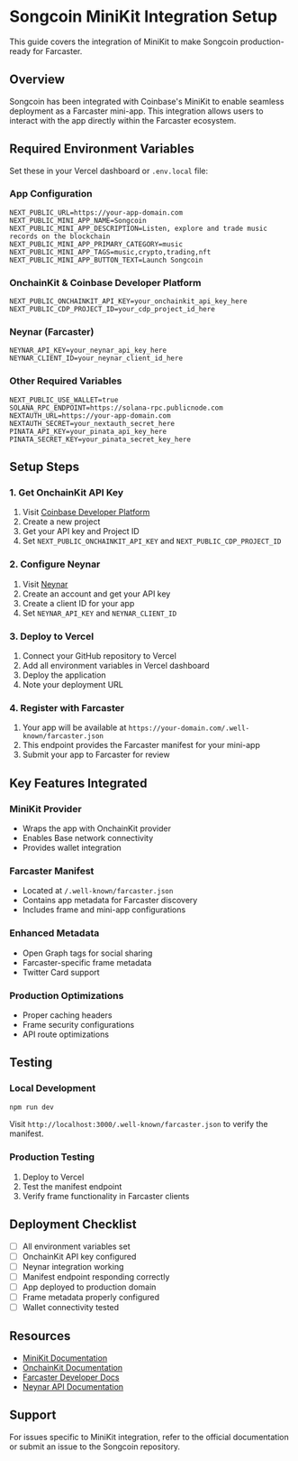 # Songcoin MiniKit Integration Setup

This guide covers the integration of MiniKit to make Songcoin production-ready for Farcaster.

## Overview

Songcoin has been integrated with Coinbase's MiniKit to enable seamless deployment as a Farcaster mini-app. This integration allows users to interact with the app directly within the Farcaster ecosystem.

## Required Environment Variables

Set these in your Vercel dashboard or `.env.local` file:

### App Configuration
```
NEXT_PUBLIC_URL=https://your-app-domain.com
NEXT_PUBLIC_MINI_APP_NAME=Songcoin
NEXT_PUBLIC_MINI_APP_DESCRIPTION=Listen, explore and trade music records on the blockchain
NEXT_PUBLIC_MINI_APP_PRIMARY_CATEGORY=music
NEXT_PUBLIC_MINI_APP_TAGS=music,crypto,trading,nft
NEXT_PUBLIC_MINI_APP_BUTTON_TEXT=Launch Songcoin
```

### OnchainKit & Coinbase Developer Platform
```
NEXT_PUBLIC_ONCHAINKIT_API_KEY=your_onchainkit_api_key_here
NEXT_PUBLIC_CDP_PROJECT_ID=your_cdp_project_id_here
```

### Neynar (Farcaster)
```
NEYNAR_API_KEY=your_neynar_api_key_here
NEYNAR_CLIENT_ID=your_neynar_client_id_here
```

### Other Required Variables
```
NEXT_PUBLIC_USE_WALLET=true
SOLANA_RPC_ENDPOINT=https://solana-rpc.publicnode.com
NEXTAUTH_URL=https://your-app-domain.com
NEXTAUTH_SECRET=your_nextauth_secret_here
PINATA_API_KEY=your_pinata_api_key_here
PINATA_SECRET_KEY=your_pinata_secret_key_here
```

## Setup Steps

### 1. Get OnchainKit API Key
1. Visit [Coinbase Developer Platform](https://portal.cdp.coinbase.com/)
2. Create a new project
3. Get your API key and Project ID
4. Set `NEXT_PUBLIC_ONCHAINKIT_API_KEY` and `NEXT_PUBLIC_CDP_PROJECT_ID`

### 2. Configure Neynar
1. Visit [Neynar](https://neynar.com/)
2. Create an account and get your API key
3. Create a client ID for your app
4. Set `NEYNAR_API_KEY` and `NEYNAR_CLIENT_ID`

### 3. Deploy to Vercel
1. Connect your GitHub repository to Vercel
2. Add all environment variables in Vercel dashboard
3. Deploy the application
4. Note your deployment URL

### 4. Register with Farcaster
1. Your app will be available at `https://your-domain.com/.well-known/farcaster.json`
2. This endpoint provides the Farcaster manifest for your mini-app
3. Submit your app to Farcaster for review

## Key Features Integrated

### MiniKit Provider
- Wraps the app with OnchainKit provider
- Enables Base network connectivity
- Provides wallet integration

### Farcaster Manifest
- Located at `/.well-known/farcaster.json`
- Contains app metadata for Farcaster discovery
- Includes frame and mini-app configurations

### Enhanced Metadata
- Open Graph tags for social sharing
- Farcaster-specific frame metadata
- Twitter Card support

### Production Optimizations
- Proper caching headers
- Frame security configurations
- API route optimizations

## Testing

### Local Development
```bash
npm run dev
```
Visit `http://localhost:3000/.well-known/farcaster.json` to verify the manifest.

### Production Testing
1. Deploy to Vercel
2. Test the manifest endpoint
3. Verify frame functionality in Farcaster clients

## Deployment Checklist

- [ ] All environment variables set
- [ ] OnchainKit API key configured
- [ ] Neynar integration working
- [ ] Manifest endpoint responding correctly
- [ ] App deployed to production domain
- [ ] Frame metadata properly configured
- [ ] Wallet connectivity tested

## Resources

- [MiniKit Documentation](https://docs-minikit.vercel.app/)
- [OnchainKit Documentation](https://onchainkit.xyz/)
- [Farcaster Developer Docs](https://docs.farcaster.xyz/)
- [Neynar API Documentation](https://docs.neynar.com/)

## Support

For issues specific to MiniKit integration, refer to the official documentation or submit an issue to the Songcoin repository. 